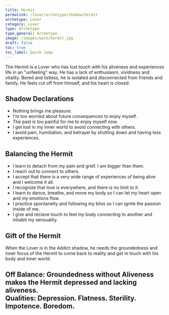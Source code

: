 ```yaml
---
title: Hermit
permalink: /lover/archetype/shadow/hermit
archetype: Lover
category: Lover
type: Archetype
type_general: Archetype
image: /images/back/hermit.jpg
draft: false
toc: true
toc_label: Quick Jump
---
```

 The Hermit is a Lover who has lost touch with his aliveness and experiences life in an "unfeeling" way. He has a lack of enthusiasm, vividness and vitality. Bored and listless, he is isolated and disconnected from friends and family. He feels cut off from himself, and his heart is closed.   
  
  
## Shadow Declarations  
- Nothing brings me pleasure.   
- I'm too worried about future consequences to enjoy myself.  
- The past is too painful for me to enjoy myself now.   
- I get lost in my inner world to avoid connecting with others.   
- I avoid pain, humiliation, and betrayel by shutting down and having less experiences.  
  
  
## Balancing the Hermit  
- I learn to detach from my pain and grief. I am bigger than them.   
- I reach out to connect to others.  
- I accept that there is a very wide range of experiences of being alive and I welcome it all.  
- I recognize that love is everywhere, and there is no limit to it.  
- I learn to dance, breathe, and move my body so I can let my heart open and my emotions flow.  
- I practice spontaneity and following my bliss so I can ignite the passion inside of me.   
- I give and recieve touch to feel my body connecting to another and inhabit my sensuality.  
  
  
## Gift of the Hermit  
When the Lover is in the Addict shadow, he needs the groundedness and inner focus of the Hermit to come back to reality and get in touch with his body and inner world.  
  
**Off Balance:** Groundedness without Aliveness makes the Hermit depressed and lacking aliveness.  
**Qualities:** Depression. Flatness. Sterility. Impotence. Boredom. 
---
